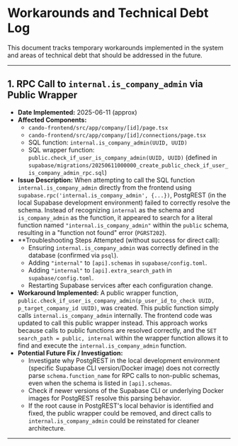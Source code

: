 # Workarounds and Technical Debt Log

This document tracks temporary workarounds implemented in the system and areas of technical debt that should be addressed in the future.

---

## 1. RPC Call to `internal.is_company_admin` via Public Wrapper

*   **Date Implemented:** 2025-06-11 (approx)
*   **Affected Components:**
    *   `cando-frontend/src/app/company/[id]/page.tsx`
    *   `cando-frontend/src/app/company/[id]/connections/page.tsx`
    *   SQL function: `internal.is_company_admin(UUID, UUID)`
    *   SQL wrapper function: `public.check_if_user_is_company_admin(UUID, UUID)` (defined in `supabase/migrations/20250611000000_create_public_check_if_user_is_company_admin_rpc.sql`)
*   **Issue Description:**
    When attempting to call the SQL function `internal.is_company_admin` directly from the frontend using `supabase.rpc('internal.is_company_admin', {...})`, PostgREST (in the local Supabase development environment) failed to correctly resolve the schema. Instead of recognizing `internal` as the schema and `is_company_admin` as the function, it appeared to search for a literal function named `"internal.is_company_admin"` within the `public` schema, resulting in a "function not found" error (`PGRST202`).
*   **Troubleshooting Steps Attempted (without success for direct call):
    *   Ensuring `internal.is_company_admin` was correctly defined in the database (confirmed via `psql`).
    *   Adding `"internal"` to `[api].schemas` in `supabase/config.toml`.
    *   Adding `"internal"` to `[api].extra_search_path` in `supabase/config.toml`.
    *   Restarting Supabase services after each configuration change.
*   **Workaround Implemented:**
    A public wrapper function, `public.check_if_user_is_company_admin(p_user_id_to_check UUID, p_target_company_id UUID)`, was created. This public function simply calls `internal.is_company_admin` internally. The frontend code was updated to call this public wrapper instead.
    This approach works because calls to public functions are resolved correctly, and the `SET search_path = public, internal` within the wrapper function allows it to find and execute the `internal.is_company_admin` function.
*   **Potential Future Fix / Investigation:**
    *   Investigate why PostgREST in the local development environment (specific Supabase CLI version/Docker image) does not correctly parse `schema.function_name` for RPC calls to non-public schemas, even when the schema is listed in `[api].schemas`.
    *   Check if newer versions of the Supabase CLI or underlying Docker images for PostgREST resolve this parsing behavior.
    *   If the root cause in PostgREST's local behavior is identified and fixed, the public wrapper could be removed, and direct calls to `internal.is_company_admin` could be reinstated for cleaner architecture.

--- 